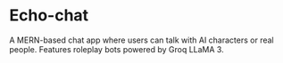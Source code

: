 # Echo-chat
A MERN-based chat app where users can talk with AI characters or real people. Features roleplay bots powered by Groq LLaMA 3.
